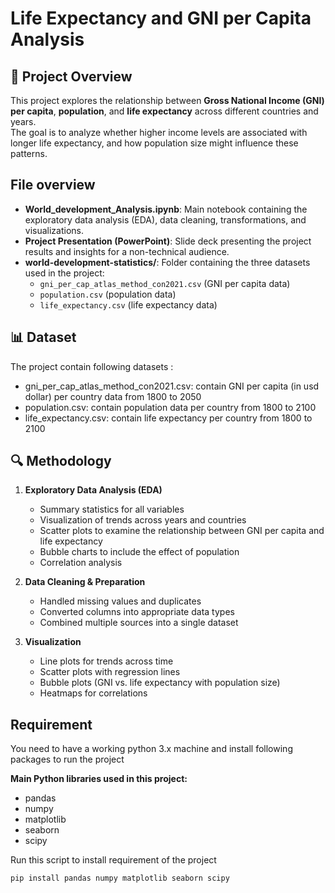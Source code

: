 # Life Expectancy and GNI per Capita Analysis

## 📌 Project Overview
This project explores the relationship between **Gross National Income (GNI) per capita**, **population**, and **life expectancy** across different countries and years.  
The goal is to analyze whether higher income levels are associated with longer life expectancy, and how population size might influence these patterns.
## File overview
- **World_development_Analysis.ipynb**: Main notebook containing the exploratory data analysis (EDA), data cleaning, transformations, and visualizations.  
- **Project Presentation (PowerPoint)**: Slide deck presenting the project results and insights for a non-technical audience.  
- **world-development-statistics/**: Folder containing the three datasets used in the project:
  - `gni_per_cap_atlas_method_con2021.csv` (GNI per capita data)  
  - `population.csv` (population data)  
  - `life_expectancy.csv` (life expectancy data) 
## 📊 Dataset
The project contain following datasets :
- gni_per_cap_atlas_method_con2021.csv: contain GNI per capita (in usd dollar) per country data from 1800 to 2050 
- population.csv: contain population data per country from 1800 to 2100
- life_expectancy.csv: contain life expectancy per country from 1800 to 2100

## 🔍 Methodology
1. **Exploratory Data Analysis (EDA)**
   - Summary statistics for all variables  
   - Visualization of trends across years and countries  
   - Scatter plots to examine the relationship between GNI per capita and life expectancy  
   - Bubble charts to include the effect of population  
   - Correlation analysis  
2. **Data Cleaning & Preparation**
   - Handled missing values and duplicates  
   - Converted columns into appropriate data types  
   - Combined multiple sources into a single dataset  

3. **Visualization**
   - Line plots for trends across time  
   - Scatter plots with regression lines  
   - Bubble plots (GNI vs. life expectancy with population size)  
   - Heatmaps for correlations  
## Requirement
You need to have a working python 3.x machine and install following packages to run the project

**Main Python libraries used in this project:**
- pandas
- numpy
- matplotlib
- seaborn
- scipy

Run this script to install requirement of the project
```bash
pip install pandas numpy matplotlib seaborn scipy
```
